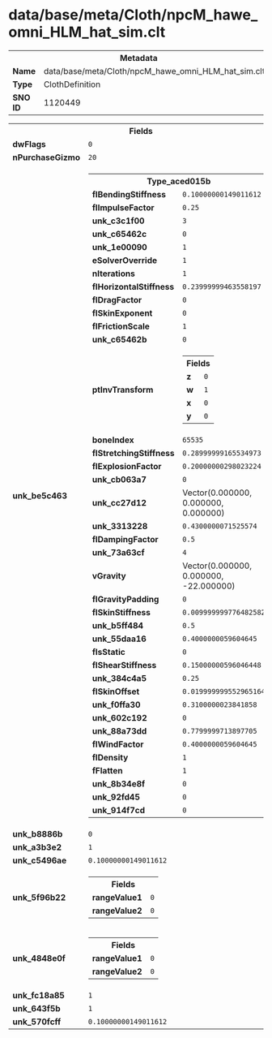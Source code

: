 <h1>data/base/meta/Cloth/npcM_hawe_omni_HLM_hat_sim.clt</h1><table><tr><th colspan="100%">Metadata</th></tr><tr><td><b>Name</b></td><td>data/base/meta/Cloth/npcM_hawe_omni_HLM_hat_sim.clt</td></tr><tr><td><b>Type</b></td><td>ClothDefinition</td></tr><tr><td><b>SNO ID</b></td><td>1120449</td></tr></table>

<table><tr><th colspan="100%">Fields</th></tr><tr><td><b>dwFlags</b></td><td><code>0</code></td></tr><tr><td><b>nPurchaseGizmo</b></td><td><code>20</code></td></tr><tr><td><b>unk_be5c463</b></td><td><table><tr><th colspan="100%">Type_aced015b</th></tr><tr><td><b>flBendingStiffness</b></td><td><code>0.10000000149011612</code></td></tr><tr><td><b>flImpulseFactor</b></td><td><code>0.25</code></td></tr><tr><td><b>unk_c3c1f00</b></td><td><code>3</code></td></tr><tr><td><b>unk_c65462c</b></td><td><code>0</code></td></tr><tr><td><b>unk_1e00090</b></td><td><code>1</code></td></tr><tr><td><b>eSolverOverride</b></td><td><code>1</code></td></tr><tr><td><b>nIterations</b></td><td><code>1</code></td></tr><tr><td><b>flHorizontalStiffness</b></td><td><code>0.23999999463558197</code></td></tr><tr><td><b>flDragFactor</b></td><td><code>0</code></td></tr><tr><td><b>flSkinExponent</b></td><td><code>0</code></td></tr><tr><td><b>flFrictionScale</b></td><td><code>1</code></td></tr><tr><td><b>unk_c65462b</b></td><td><code>0</code></td></tr><tr><td><b>ptInvTransform</b></td><td><table><tr><th colspan="100%">Fields</th></tr><tr><td><b>z</b></td><td><code>0</code></td></tr><tr><td><b>w</b></td><td><code>1</code></td></tr><tr><td><b>x</b></td><td><code>0</code></td></tr><tr><td><b>y</b></td><td><code>0</code></td></tr></table>

</td></tr><tr><td><b>boneIndex</b></td><td><code>65535</code></td></tr><tr><td><b>flStretchingStiffness</b></td><td><code>0.28999999165534973</code></td></tr><tr><td><b>flExplosionFactor</b></td><td><code>0.20000000298023224</code></td></tr><tr><td><b>unk_cb063a7</b></td><td><code>0</code></td></tr><tr><td><b>unk_cc27d12</b></td><td>Vector(0.000000, 0.000000, 0.000000)</td></tr><tr><td><b>unk_3313228</b></td><td><code>0.4300000071525574</code></td></tr><tr><td><b>flDampingFactor</b></td><td><code>0.5</code></td></tr><tr><td><b>unk_73a63cf</b></td><td><code>4</code></td></tr><tr><td><b>vGravity</b></td><td>Vector(0.000000, 0.000000, -22.000000)</td></tr><tr><td><b>flGravityPadding</b></td><td><code>0</code></td></tr><tr><td><b>flSkinStiffness</b></td><td><code>0.009999999776482582</code></td></tr><tr><td><b>unk_b5ff484</b></td><td><code>0.5</code></td></tr><tr><td><b>unk_55daa16</b></td><td><code>0.4000000059604645</code></td></tr><tr><td><b>fIsStatic</b></td><td><code>0</code></td></tr><tr><td><b>flShearStiffness</b></td><td><code>0.15000000596046448</code></td></tr><tr><td><b>unk_384c4a5</b></td><td><code>0.25</code></td></tr><tr><td><b>flSkinOffset</b></td><td><code>0.019999999552965164</code></td></tr><tr><td><b>unk_f0ffa30</b></td><td><code>0.3100000023841858</code></td></tr><tr><td><b>unk_602c192</b></td><td><code>0</code></td></tr><tr><td><b>unk_88a73dd</b></td><td><code>0.7799999713897705</code></td></tr><tr><td><b>flWindFactor</b></td><td><code>0.4000000059604645</code></td></tr><tr><td><b>flDensity</b></td><td><code>1</code></td></tr><tr><td><b>fFlatten</b></td><td><code>1</code></td></tr><tr><td><b>unk_8b34e8f</b></td><td><code>0</code></td></tr><tr><td><b>unk_92fd45</b></td><td><code>0</code></td></tr><tr><td><b>unk_914f7cd</b></td><td><code>0</code></td></tr></table>

</td></tr><tr><td><b>unk_b8886b</b></td><td><code>0</code></td></tr><tr><td><b>unk_a3b3e2</b></td><td><code>1</code></td></tr><tr><td><b>unk_c5496ae</b></td><td><code>0.10000000149011612</code></td></tr><tr><td><b>unk_5f96b22</b></td><td><table><tr><th colspan="100%">Fields</th></tr><tr><td><b>rangeValue1</b></td><td><code>0</code></td></tr><tr><td><b>rangeValue2</b></td><td><code>0</code></td></tr></table>

</td></tr><tr><td><b>unk_4848e0f</b></td><td><table><tr><th colspan="100%">Fields</th></tr><tr><td><b>rangeValue1</b></td><td><code>0</code></td></tr><tr><td><b>rangeValue2</b></td><td><code>0</code></td></tr></table>

</td></tr><tr><td><b>unk_fc18a85</b></td><td><code>1</code></td></tr><tr><td><b>unk_643f5b</b></td><td><code>1</code></td></tr><tr><td><b>unk_570fcff</b></td><td><code>0.10000000149011612</code></td></tr></table>

